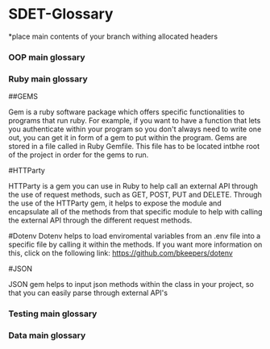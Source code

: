 # SDET-Glossary
 
*place main contents of your branch withing allocated headers
 
### OOP main glossary
 
### Ruby main glossary

##GEMS

Gem is a ruby software package which offers specific functionalities to programs that run ruby. For example, if you want to have a function that lets you authenticate within your program so you don't always need to write one out, you can get it in form of a gem to put within the program. Gems are stored in a file called in Ruby Gemfile. This file has to be located intbhe root of the project in order for the gems to run.

#HTTParty

HTTParty is a gem you can use in Ruby to help call an external API through the use of request methods, such as GET, POST, PUT and DELETE. Through the use of the HTTParty gem, it helps to expose the module and encapsulate all of the methods from that specific module to help with calling the external API through the different request methods. 

#Dotenv
Dotenv helps to load enviromental variables from an .env file into a specific file by calling it within the methods. If you want more information on this, click on the following link: https://github.com/bkeepers/dotenv

#JSON

JSON gem helps to input json methods within the class in your project, so that you can easily parse through external API's 


 
### Testing main glossary
 
### Data main glossary